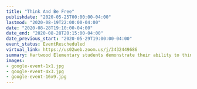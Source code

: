 ```yaml
---
title: "Think And Be Free"
publishdate: "2020-05-25T00:00:00-04:00"
lastmod: "2020-08-19T22:00:00-04:00"
date: "2020-08-28T19:10:00-04:00"
date_end: "2020-08-28T20:15:00-04:00"
date_previous_start: "2020-05-29T19:00:00-04:00"
event_status: EventRescheduled
virtual_link: https://us02web.zoom.us/j/3432449686
summary: Hartwood Elementary students demonstrate their ability to think and be free on August 28, 2020.
images:
- google-event-1x1.jpg
- google-event-4x3.jpg
- google-event-16x9.jpg
---
```


